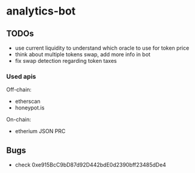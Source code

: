 # analytics-bot

## TODOs

- use current liquidity to understand which oracle to use for token price
- think about multiple tokens swap, add more info in bot
- fix swap detection regarding token taxes

### Used apis

Off-chain:
- etherscan
- honeypot.is

On-chain:
- etherium JSON PRC


## Bugs

- check 0xe915BcC9bD87d92D442bdE0d2390bff23485dDe4
